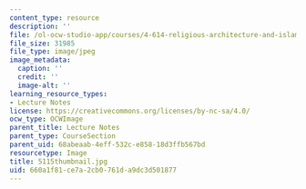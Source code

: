 ```yaml
---
content_type: resource
description: ''
file: /ol-ocw-studio-app/courses/4-614-religious-architecture-and-islamic-cultures-fall-2002/660a1f81ce7a2cb0761da9dc3d501877_5115thumbnail.jpg
file_size: 31985
file_type: image/jpeg
image_metadata:
  caption: ''
  credit: ''
  image-alt: ''
learning_resource_types:
- Lecture Notes
license: https://creativecommons.org/licenses/by-nc-sa/4.0/
ocw_type: OCWImage
parent_title: Lecture Notes
parent_type: CourseSection
parent_uid: 68abeaab-4eff-532c-e858-18d3ffb567bd
resourcetype: Image
title: 5115thumbnail.jpg
uid: 660a1f81-ce7a-2cb0-761d-a9dc3d501877
---
```


